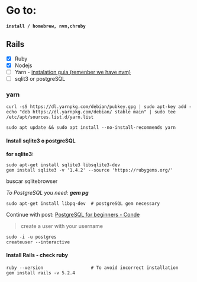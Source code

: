 # Go to:

**`install / homebrew, nvm,chruby`**

## Rails

- [x] Ruby
- [x] Nodejs
- [ ] Yarn - [instalation guia (remenber we have nvm)](link)<br>
- [ ] sqlit3 or postgreSQL

### yarn

```shell
curl -sS https://dl.yarnpkg.com/debian/pubkey.gpg | sudo apt-key add -
echo "deb https://dl.yarnpkg.com/debian/ stable main" | sudo tee /etc/apt/sources.list.d/yarn.list
```

```shell
sudo apt update && sudo apt install --no-install-recommends yarn
```

#### Install sqlite3 o postgreSQL

**for sqlite3:**

```shell
sudo apt-get install sqlite3 libsqlite3-dev
gem install sqlite3 -v '1.4.2' --source 'https://rubygems.org/'
```

buscar sqlitebrowser

_To PostgreSQL you need: **gem pg**_

```shell
sudo apt-get install libpq-dev  # postgreSQL gem necessary
```

Continue with post: [PostgreSQL for beginners - Conde](https://condef5.com/articles/install-and-use-postgres/)

> create a user with your username

```shell
sudo -i -u postgres
createuser --interactive
```

#### Install Rails - check ruby

```shell
ruby --version                  # To avoid incorrect installation
gem install rails -v 5.2.4
```
